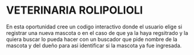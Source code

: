 
# VETERINARIA ROLIPOLIOLI

En esta oportunidad cree un codigo interactivo donde el usuario elige si registrar una nueva mascota o en el caso de que ya la haya regsitrado y la quiera buscar lo pueda hacer con un buscador que pide nombre de la mascota y del dueño para asi identificar si la mascota ya fue ingresada.

